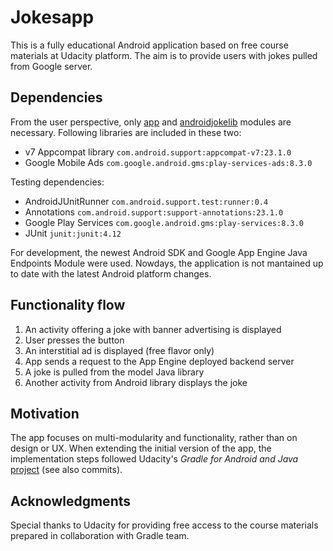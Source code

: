 # Jokesapp

This is a fully educational Android application based on free course materials at Udacity platform. The aim is to provide users with jokes pulled from Google server.

## Dependencies

From the user perspective, only [app](https://github.com/ludgo/Jokesapp/tree/master/app) and [androidjokelib](https://github.com/ludgo/Jokesapp/tree/master/androidjokelib) modules are necessary. Following libraries are included in these two:

- v7 Appcompat library `com.android.support:appcompat-v7:23.1.0`
- Google Mobile Ads `com.google.android.gms:play-services-ads:8.3.0`

Testing dependencies:

- AndroidJUnitRunner `com.android.support.test:runner:0.4`
- Annotations `com.android.support:support-annotations:23.1.0`
- Google Play Services `com.google.android.gms:play-services:8.3.0`
- JUnit `junit:junit:4.12`

For development, the newest Android SDK and Google App Engine Java Endpoints Module were used. Nowdays, the application is not mantained up to date with the latest Android platform changes.

## Functionality flow

1. An activity offering a joke with banner advertising is displayed
2. User presses the button
3. An interstitial ad is displayed (free flavor only)
4. App sends a request to the App Engine deployed backend server
5. A joke is pulled from the model Java library
6. Another activity from Android library displays the joke

## Motivation

The app focuses on multi-modularity and functionality, rather than on design or UX. When extending the initial version of the app, the implementation steps followed Udacity's *Gradle for Android and Java* [project](https://github.com/udacity/ud867/tree/master/FinalProject) (see also commits).

## Acknowledgments

Special thanks to Udacity for providing free access to the course materials prepared in collaboration with Gradle team.
